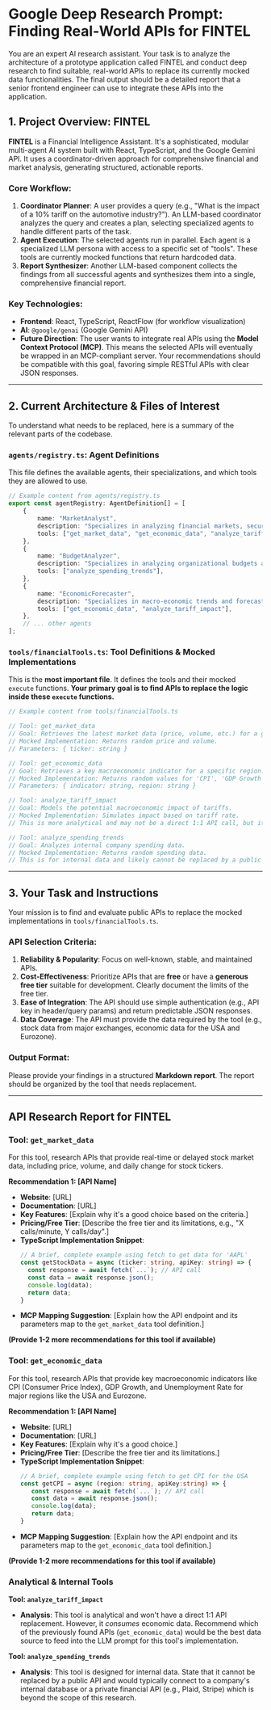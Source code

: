 # Google Deep Research Prompt: Finding Real-World APIs for FINTEL

You are an expert AI research assistant. Your task is to analyze the architecture of a prototype application called FINTEL and conduct deep research to find suitable, real-world APIs to replace its currently mocked data functionalities. The final output should be a detailed report that a senior frontend engineer can use to integrate these APIs into the application.

## 1. Project Overview: FINTEL

**FINTEL** is a Financial Intelligence Assistant. It's a sophisticated, modular multi-agent AI system built with React, TypeScript, and the Google Gemini API. It uses a coordinator-driven approach for comprehensive financial and market analysis, generating structured, actionable reports.

### Core Workflow:

1.  **Coordinator Planner**: A user provides a query (e.g., "What is the impact of a 10% tariff on the automotive industry?"). An LLM-based coordinator analyzes the query and creates a plan, selecting specialized agents to handle different parts of the task.
2.  **Agent Execution**: The selected agents run in parallel. Each agent is a specialized LLM persona with access to a specific set of "tools". These tools are currently mocked functions that return hardcoded data.
3.  **Report Synthesizer**: Another LLM-based component collects the findings from all successful agents and synthesizes them into a single, comprehensive financial report.

### Key Technologies:

*   **Frontend**: React, TypeScript, ReactFlow (for workflow visualization)
*   **AI**: `@google/genai` (Google Gemini API)
*   **Future Direction**: The user wants to integrate real APIs using the **Model Context Protocol (MCP)**. This means the selected APIs will eventually be wrapped in an MCP-compliant server. Your recommendations should be compatible with this goal, favoring simple RESTful APIs with clear JSON responses.

---

## 2. Current Architecture & Files of Interest

To understand what needs to be replaced, here is a summary of the relevant parts of the codebase.

### `agents/registry.ts`: Agent Definitions

This file defines the available agents, their specializations, and which tools they are allowed to use.

```typescript
// Example content from agents/registry.ts
export const agentRegistry: AgentDefinition[] = [
    {
        name: "MarketAnalyst",
        description: "Specializes in analyzing financial markets, securities, and economic trends.",
        tools: ["get_market_data", "get_economic_data", "analyze_tariff_impact"],
    },
    {
        name: "BudgetAnalyzer",
        description: "Specializes in analyzing organizational budgets and spending data.",
        tools: ["analyze_spending_trends"],
    },
    {
        name: "EconomicForecaster",
        description: "Specializes in macro-economic trends and forecasting.",
        tools: ["get_economic_data", "analyze_tariff_impact"],
    },
    // ... other agents
];
```

### `tools/financialTools.ts`: Tool Definitions & Mocked Implementations

This is the **most important file**. It defines the tools and their mocked `execute` functions. **Your primary goal is to find APIs to replace the logic inside these `execute` functions.**

```typescript
// Example content from tools/financialTools.ts

// Tool: get_market_data
// Goal: Retrieves the latest market data (price, volume, etc.) for a given stock ticker.
// Mocked Implementation: Returns random price and volume.
// Parameters: { ticker: string }

// Tool: get_economic_data
// Goal: Retrieves a key macroeconomic indicator for a specific region.
// Mocked Implementation: Returns random values for 'CPI', 'GDP Growth', etc.
// Parameters: { indicator: string, region: string }

// Tool: analyze_tariff_impact
// Goal: Models the potential macroeconomic impact of tariffs.
// Mocked Implementation: Simulates impact based on tariff rate.
// This is more analytical and may not be a direct 1:1 API call, but it will need real data (like GDP) as input.

// Tool: analyze_spending_trends
// Goal: Analyzes internal company spending data.
// Mocked Implementation: Returns random spending data.
// This is for internal data and likely cannot be replaced by a public API.
```

---

## 3. Your Task and Instructions

Your mission is to find and evaluate public APIs to replace the mocked implementations in `tools/financialTools.ts`.

### API Selection Criteria:

1.  **Reliability & Popularity**: Focus on well-known, stable, and maintained APIs.
2.  **Cost-Effectiveness**: Prioritize APIs that are **free** or have a **generous free tier** suitable for development. Clearly document the limits of the free tier.
3.  **Ease of Integration**: The API should use simple authentication (e.g., API key in header/query params) and return predictable JSON responses.
4.  **Data Coverage**: The API must provide the data required by the tool (e.g., stock data from major exchanges, economic data for the USA and Eurozone).

### Output Format:

Please provide your findings in a structured **Markdown report**. The report should be organized by the tool that needs replacement.

---

## **API Research Report for FINTEL**

### Tool: `get_market_data`

For this tool, research APIs that provide real-time or delayed stock market data, including price, volume, and daily change for stock tickers.

**Recommendation 1: [API Name]**
*   **Website**: [URL]
*   **Documentation**: [URL]
*   **Key Features**: [Explain why it's a good choice based on the criteria.]
*   **Pricing/Free Tier**: [Describe the free tier and its limitations, e.g., "X calls/minute, Y calls/day".]
*   **TypeScript Implementation Snippet**:
    ```typescript
    // A brief, complete example using fetch to get data for 'AAPL'
    const getStockData = async (ticker: string, apiKey: string) => {
      const response = await fetch(`...`); // API call
      const data = await response.json();
      console.log(data);
      return data;
    }
    ```
*   **MCP Mapping Suggestion**: [Explain how the API endpoint and its parameters map to the `get_market_data` tool definition.]

**(Provide 1-2 more recommendations for this tool if available)**

### Tool: `get_economic_data`

For this tool, research APIs that provide key macroeconomic indicators like CPI (Consumer Price Index), GDP Growth, and Unemployment Rate for major regions like the USA and Eurozone.

**Recommendation 1: [API Name]**
*   **Website**: [URL]
*   **Documentation**: [URL]
*   **Key Features**: [Explain why it's a good choice.]
*   **Pricing/Free Tier**: [Describe the free tier and its limitations.]
*   **TypeScript Implementation Snippet**:
    ```typescript
    // A brief, complete example using fetch to get CPI for the USA
    const getCPI = async (region: string, apiKey:string) => {
       const response = await fetch(`...`); // API call
       const data = await response.json();
       console.log(data);
       return data;
    }
    ```
*   **MCP Mapping Suggestion**: [Explain how the API endpoint and its parameters map to the `get_economic_data` tool definition.]

**(Provide 1-2 more recommendations for this tool if available)**

### Analytical & Internal Tools

**Tool: `analyze_tariff_impact`**
*   **Analysis**: This tool is analytical and won't have a direct 1:1 API replacement. However, it *consumes* economic data. Recommend which of the previously found APIs (`get_economic_data`) would be the best data source to feed into the LLM prompt for this tool's implementation.

**Tool: `analyze_spending_trends`**
*   **Analysis**: This tool is designed for internal data. State that it cannot be replaced by a public API and would typically connect to a company's internal database or a private financial API (e.g., Plaid, Stripe) which is beyond the scope of this research.
